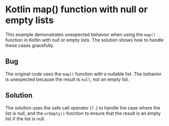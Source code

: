 # Kotlin map() function with null or empty lists

This example demonstrates unexpected behavior when using the `map()` function in Kotlin with null or empty lists.  The solution shows how to handle these cases gracefully.

## Bug

The original code uses the `map()` function with a nullable list.  The behavior is unexpected because the result is `null`, not an empty list.

## Solution

The solution uses the safe call operator (`?.`) to handle the case where the list is null, and the `orEmpty()` function to ensure that the result is an empty list if the list is null.

